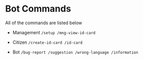 # Bot Commands
All of the commands are listed below

- Management
`/setup
/mng-view-id-card`

- Citizen
`/create-id-card
/id-card`

- Bot
`/bug-report
/suggestion
/wrong-language
/information`

